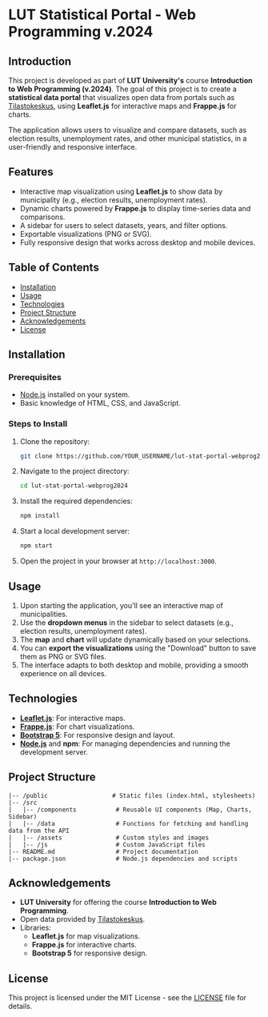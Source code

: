 # LUT Statistical Portal - Web Programming v.2024

## Introduction

This project is developed as part of **LUT University's** course **Introduction to Web Programming (v.2024)**. The goal of this project is to create a **statistical data portal** that visualizes open data from portals such as [Tilastokeskus](https://statfin.stat.fi/PxWeb/pxweb/en/StatFin/), using **Leaflet.js** for interactive maps and **Frappe.js** for charts.

The application allows users to visualize and compare datasets, such as election results, unemployment rates, and other municipal statistics, in a user-friendly and responsive interface.

## Features

- Interactive map visualization using **Leaflet.js** to show data by municipality (e.g., election results, unemployment rates).
- Dynamic charts powered by **Frappe.js** to display time-series data and comparisons.
- A sidebar for users to select datasets, years, and filter options.
- Exportable visualizations (PNG or SVG).
- Fully responsive design that works across desktop and mobile devices.

## Table of Contents

- [Installation](#installation)
- [Usage](#usage)
- [Technologies](#technologies)
- [Project Structure](#project-structure)
- [Acknowledgements](#acknowledgements)
- [License](#license)

## Installation

### Prerequisites

- [Node.js](https://nodejs.org/) installed on your system.
- Basic knowledge of HTML, CSS, and JavaScript.

### Steps to Install

1. Clone the repository:

   ```bash
   git clone https://github.com/YOUR_USERNAME/lut-stat-portal-webprog2024.git
   ```

2. Navigate to the project directory:

   ```bash
   cd lut-stat-portal-webprog2024
   ```

3. Install the required dependencies:

   ```bash
   npm install
   ```

4. Start a local development server:

   ```bash
   npm start
   ```

5. Open the project in your browser at `http://localhost:3000`.

## Usage

1. Upon starting the application, you'll see an interactive map of municipalities.
2. Use the **dropdown menus** in the sidebar to select datasets (e.g., election results, unemployment rates).
3. The **map** and **chart** will update dynamically based on your selections.
4. You can **export the visualizations** using the "Download" button to save them as PNG or SVG files.
5. The interface adapts to both desktop and mobile, providing a smooth experience on all devices.

## Technologies

- **[Leaflet.js](https://leafletjs.com/)**: For interactive maps.
- **[Frappe.js](https://frappe.io/charts)**: For chart visualizations.
- **[Bootstrap 5](https://getbootstrap.com/)**: For responsive design and layout.
- **[Node.js](https://nodejs.org/)** and **npm**: For managing dependencies and running the development server.

## Project Structure

```
|-- /public                  # Static files (index.html, stylesheets)
|-- /src
|   |-- /components           # Reusable UI components (Map, Charts, Sidebar)
|   |-- /data                 # Functions for fetching and handling data from the API
|   |-- /assets               # Custom styles and images
|   |-- /js                   # Custom JavaScript files
|-- README.md                 # Project documentation
|-- package.json              # Node.js dependencies and scripts
```

## Acknowledgements

- **LUT University** for offering the course **Introduction to Web Programming**.
- Open data provided by [Tilastokeskus](https://statfin.stat.fi/PxWeb/pxweb/en/StatFin/).
- Libraries:
  - **Leaflet.js** for map visualizations.
  - **Frappe.js** for interactive charts.
  - **Bootstrap 5** for responsive design.

## License

This project is licensed under the MIT License - see the [LICENSE](LICENSE) file for details.
